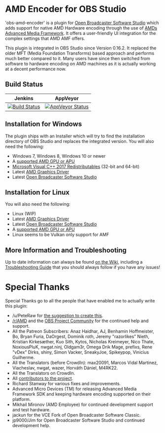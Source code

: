 # AMD Encoder for OBS Studio
'obs-amd-encoder' is a plugin for [Open Broadcaster Software Studio](https://obsproject.com/) which adds support for native AMD Hardware encoding through the use of [AMDs Advanced Media Framework](https://github.com/GPUOpen-LibrariesAndSDKs/AMF). It offers a user-friendly UI integration for the complex settings that AMD AMF offers.

This plugin is integrated in OBS Studio since Version 0.16.2. It replaced the older MFT (Media Foundation Transforms) based approach and performs much better compared to it. Many users have since then switched from software to hardware encoding on AMD machines as it is actually working at a decent performance now.

## Build Status
| Jenkins | AppVeyor |
|---------|----------|
| [![Build Status](https://ci.xaymar.com/job/Xaymar/job/obs-amd-encoder/job/master/badge/icon)](https://ci.xaymar.com/job/Xaymar/job/obs-amd-encoder/job/master/) | [![AppVeyor Status](https://ci.appveyor.com/api/projects/status/github/Xaymar/obs-amd-encoder?branch=master&svg=true)](https://ci.appveyor.com/project/Xaymar/obs-amd-encoder) |

## Installation for Windows
The plugin ships with an Installer which will try to find the installation directory of OBS Studio and replaces the integrated version. You will also need the following:

* Windows 7, Windows 8, Windows 10 or newer
* A [supported AMD GPU or APU](https://github.com/obsproject/obs-amd-encoder/wiki/Hardware-Support)
* [Microsoft Visual C++ 2017 Redistributables](https://support.microsoft.com/en-us/help/2977003/the-latest-supported-visual-c-downloads) (32-bit and 64-bit)
* Latest [AMD Graphics Driver](https://support.amd.com/en-us/download)
* Latest [Open Broadcaster Software Studio](https://obsproject.com/)

## Installation for Linux
You will also need the following:
* Linux (WIP)
* Latest [AMD Graphics Driver](https://support.amd.com/en-us/download)
* Latest [Open Broadcaster Software Studio](https://obsproject.com/)
* A [supported AMD GPU or APU](https://github.com/obsproject/obs-amd-encoder/wiki/Hardware-Support)
* Linux seems to be Vulkan only support for AMF

## More Information and Troubleshooting
Up to date information can always be found [on the Wiki](https://github.com/obsproject/obs-amd-encoder/wiki), including a [Troubleshooting Guide](https://github.com/obsproject/obs-amd-encoder/wiki/Guide%3A-Troubleshooting) that you should always follow if you have any issues!

# Special Thanks
Special Thanks go to all the people that have enabled me to actually write this plugin:

* /u/PeteRaw for [the suggestion to create this](https://www.reddit.com/r/Amd/comments/4s38ju/amd_should_officially_and_financially_support_the/d5669tb/).
* [/r/AMD](https://www.reddit.com/r/Amd/) and the [OBS Project Community](https://obsproject.com/forum/) for the continued help and support.
* All the Patreon Subscribers: Anaz Haidhar, AJ, Benhamin Hoffmeister, Bo, Bryan Furia, DaOrgest, Dominik roth, Jeremy "razorlikes" Nieth, Kristian Kirkesæther, Kuo Sith, Kytos, Nicholas Kreimeyer, Nico Thate, NoxiousPluK, nwgat.ninj, Oldgam3r, Omega Drik Mage, prefixs, Rene "vDex" Dirks, shiny, Simon Vacker, SneakyJoe, Spikeypop, Vinicius Guilherme.
* All the Translators (before CrowdIn): max20091, Marcos Vidal Martinez, Viacheslav, nwgat, wazer, Horváth Dániel, M4RK22.
* All the Translators on CrowdIn.
* All [contributors to the project](https://github.com/obsproject/obs-amd-encoder/graphs/contributors).
* Richard Stanway for various fixes and improvements.
* Advanced Micro Devices (TM) for releasing Advanced Media Framework SDK and keeping hardware encoding supported on their platform.
* Mikhail Mironov (AMD Employee) for continued development support and test hardware.
* jackun for the VCE Fork of Open Broadcaster Software Classic.
* jp9000/Jim for Open Broadcaster Software Studio and continued development help.
